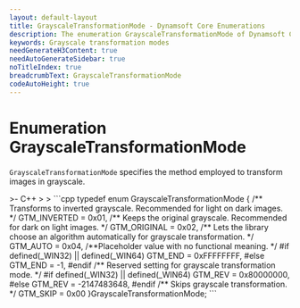```yaml
---
layout: default-layout
title: GrayscaleTransformationMode - Dynamsoft Core Enumerations
description: The enumeration GrayscaleTransformationMode of Dynamsoft Core describes all available grayscale transformation modes.
keywords: Grayscale transformation modes
needGenerateH3Content: true
needAutoGenerateSidebar: true
noTitleIndex: true
breadcrumbText: GrayscaleTransformationMode
codeAutoHeight: true
---
```


# Enumeration GrayscaleTransformationMode

`GrayscaleTransformationMode` specifies the method employed to transform images in grayscale.

<div class="sample-code-prefix template2"></div>
   >- C++
   >
>
```cpp
typedef enum GrayscaleTransformationMode
{
   /** Transforms to inverted grayscale. Recommended for light on dark images. */
   GTM_INVERTED = 0x01,
   /** Keeps the original grayscale. Recommended for dark on light images. */
   GTM_ORIGINAL = 0x02,
   /** Lets the library choose an algorithm automatically for grayscale transformation. */
   GTM_AUTO = 0x04,
   /**Placeholder value with no functional meaning. */
#if defined(_WIN32) || defined(_WIN64)
   GTM_END = 0xFFFFFFFF,
#else
   GTM_END = -1,
#endif
   /** Reserved setting for grayscale transformation mode. */
#if defined(_WIN32) || defined(_WIN64)
   GTM_REV = 0x80000000,
#else
   GTM_REV = -2147483648,
#endif
   /** Skips grayscale transformation. */
   GTM_SKIP = 0x00
}GrayscaleTransformationMode;
```